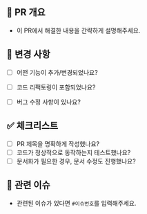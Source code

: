 ## 📌 PR 개요
- 이 PR에서 해결한 내용을 간략하게 설명해주세요.

## 🔄 변경 사항
- [ ] 어떤 기능이 추가/변경되었나요?
- [ ] 코드 리팩토링이 포함되었나요?
- [ ] 버그 수정 사항이 있나요?


## ✅ 체크리스트
- [ ] PR 제목을 명확하게 작성했나요?
- [ ] 코드가 정상적으로 동작하는지 테스트했나요?
- [ ] 문서화가 필요한 경우, 문서 수정도 진행했나요?

## 🔗 관련 이슈
- 관련된 이슈가 있다면 `#이슈번호`를 입력해주세요.